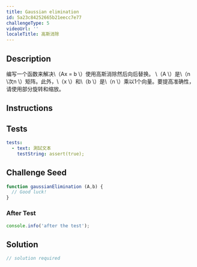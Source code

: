 ```yaml
---
title: Gaussian elimination
id: 5a23c84252665b21eecc7e77
challengeType: 5
videoUrl: ''
localeTitle: 高斯消除
---
```


## Description
<section id="description">编写一个函数来解决\（Ax = b \）使用高斯消除然后向后替换。 \（A \）是\（n \次n \）矩阵。此外，\（x \）和\（b \）是\（n \）乘以1个向量。要提高准确性，请使用部分旋转和缩放。 </section>

## Instructions
<section id="instructions">
</section>

## Tests
<section id='tests'>

```yml
tests:
  - text: 測試文本
    testString: assert(true);

```

</section>

## Challenge Seed
<section id='challengeSeed'>

<div id='js-seed'>

```js
function gaussianElimination (A,b) {
  // Good luck!
}

```

</div>


### After Test
<div id='js-teardown'>

```js
console.info('after the test');
```

</div>

</section>

## Solution
<section id='solution'>

```js
// solution required
```
</section>
